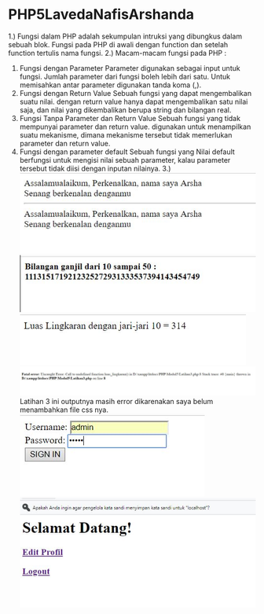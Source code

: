 # PHP5LavedaNafisArshanda
1.) Fungsi dalam PHP adalah sekumpulan intruksi yang dibungkus dalam sebuah blok. Fungsi pada PHP di awali dengan function dan setelah    function tertulis nama fungsi.
2.) Macam-macam fungsi pada PHP :
1. Fungsi dengan Parameter
Parameter digunakan sebagai input untuk fungsi. Jumlah parameter dari fungsi boleh lebih dari satu. Untuk memisahkan antar
parameter digunakan tanda koma (,).
2. Fungsi dengan Return Value
Sebuah fungsi yang dapat mengembalikan suatu nilai. dengan return value hanya dapat mengembalikan satu nilai saja, dan nilai yang dikembalikan berupa string dan bilangan real.
3. Fungsi Tanpa Parameter dan Return Value
Sebuah fungsi yang tidak mempunyai parameter dan return value. digunakan untuk menampilkan suatu mekanisme, dimana mekanisme tersebut tidak memerlukan parameter dan return value.
4. Fungsi dengan parameter default
Sebuah fungsi yang Nilai default berfungsi untuk mengisi nilai
sebuah parameter, kalau parameter tersebut tidak diisi dengan inputan nilainya.
3.)
![alt text](https://github.com/LavedaNafisArshanda/PHP5LavedaNafisArshanda/blob/master/1.JPG)
![alt text](https://github.com/LavedaNafisArshanda/PHP5LavedaNafisArshanda/blob/master/2.JPG)
![alt text](https://github.com/LavedaNafisArshanda/PHP5LavedaNafisArshanda/blob/master/3.JPG)
![alt text](https://github.com/LavedaNafisArshanda/PHP5LavedaNafisArshanda/blob/master/8.JPG)
Latihan 3 ini outputnya masih error dikarenakan saya belum menambahkan file css nya.
![alt text](https://github.com/LavedaNafisArshanda/PHP5LavedaNafisArshanda/blob/master/4.JPG)
![alt text](https://github.com/LavedaNafisArshanda/PHP5LavedaNafisArshanda/blob/master/5.JPG)

